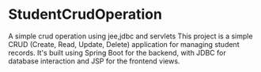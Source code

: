 # StudentCrudOperation
A simple crud operation using jee,jdbc and servlets
This project is a simple CRUD (Create, Read, Update, Delete) application for managing student records. 
It's built using Spring Boot for the backend, with JDBC for database interaction and JSP for the frontend views.
